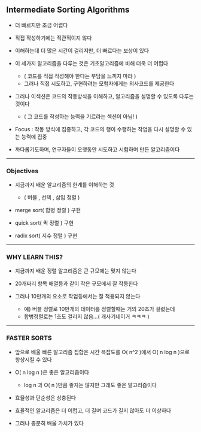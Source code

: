 ## Intermediate Sorting Algorithms

- 더 빠르지만 조금 어렵다


- 직접 작성하기에는 직관적이지 않다


- 이해하는데 더 많은 시간이 걸리지만, 더 빠르다는 보상이 있다


- 이 세가지 알고리즘을 다루는 것은 기초알고리즘에 비해 더욱 더 어렵다
  - ( 코드를 직접 작성해야 한다는 부담을 느끼지 마라 )
  - 그러나 직접 시도하고, 구현하려는 모험자에게는 의사코드를 제공한다


- 그러나 이섹션은 코드의 작동방식을 이해하고, 알고리즘을 설명할 수 있도록 다루는 것이다
  - ( 그 코드를 작성하는 능력을 기르라는 섹션이 아님! )


- Focus : 작동 방식에 집중하고, 각 코드의 행이 수행하는 작업을 다시 설명할 수 있는 능력에 집중


- 까다롭기도하며, 연구자들이 오랫동안 시도하고 시험하며 만든 알고리즘이다

---

### Objectives

- 지금까지 배운 알고리즘의 한계를 이해하는 것
  - ( 버블 , 선택 , 삽입 정렬 )


- merge sort( 합병 정렬 ) 구현


- quick sort( 퀵 정렬 ) 구현


- radix sort( 지수 정렬 ) 구현

---

### WHY LEARN THIS?

- 지금까지 배운 정렬 알고리즘은 큰 규모에는 맞지 않는다


- 20개짜리 항목 배열등과 같이 작은 규모에서 잘 작동한다


- 그러나 10만개의 요소로 작업등에서는 잘 적용되지 않는다
  - 예) 버블 정렬로 10만개의 데이터를 정렬할때는 거의 20초가 걸렸는데
  - 합병정렬로는 1초도 걸리지 않음...( 개사기네이거 ㅋㅋㅋ )

---

### FASTER SORTS

- 앞으로 배울 빠른 알고리즘 집합은 시간 복잡도를 O( n^2 )에서 O( n log n )으로 향상시킬 수 있다


- O( n log n )은 좋은 알고리즘이다
  - log n 과 O( n )만큼 좋지는 않지만 그래도 좋은 알고리즙이다


- 효율성과 단순성은 상충된다


- 효율적인 알고리즘은 더 어렵고, 더 길며 코드가 길지 않아도 더 이상하다


- 그러나 충분히 배울 가치가 있다
